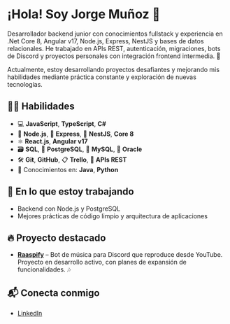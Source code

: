 # ¡Hola! Soy Jorge Muñoz 👋

Desarrollador backend junior con conocimientos fullstack y experiencia en .Net Core 8, Angular v17, Node.js, Express, NestJS y bases de datos relacionales. He trabajado en APIs REST, autenticación, migraciones, bots de Discord y proyectos personales con integración frontend intermedia. 🚀

Actualmente, estoy desarrollando proyectos desafiantes y mejorando mis habilidades mediante práctica constante y exploración de nuevas tecnologías.

## 🧑‍💻 Habilidades

- 💻 **JavaScript**, **TypeScript**, **C#**
- 🐢 **Node.js**, 🚀 **Express**, 🧱 **NestJS**, **Core 8**
- ⚛️ **React.js**, **Angular v17**
- 🗃️ **SQL**, 🐘 **PostgreSQL**, 🐬 **MySQL**, 🔵 **Oracle**
- 🛠️ **Git**, **GitHub**, 📋 **Trello**, 🔗 **APIs REST**
- 🧠 Conocimientos en: **Java**, **Python**

## 🌱 En lo que estoy trabajando

- Backend con Node.js y PostgreSQL
- Mejores prácticas de código limpio y arquitectura de aplicaciones

## 🔥 Proyecto destacado

- **[Raaspify](https://github.com/Raaspy/Raaspify)** – Bot de música para Discord que reproduce desde YouTube. Proyecto en desarrollo activo, con planes de expansión de funcionalidades. 🎶

## 📬 Conecta conmigo

- [LinkedIn](https://www.linkedin.com/in/jorge-munoz-p/)
